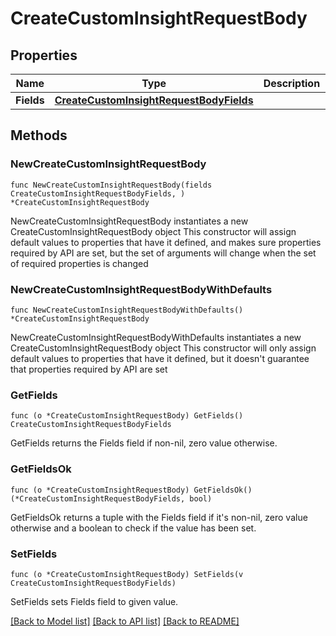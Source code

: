 # CreateCustomInsightRequestBody

## Properties

Name | Type | Description | Notes
------------ | ------------- | ------------- | -------------
**Fields** | [**CreateCustomInsightRequestBodyFields**](CreateCustomInsightRequestBodyFields.md) |  | 

## Methods

### NewCreateCustomInsightRequestBody

`func NewCreateCustomInsightRequestBody(fields CreateCustomInsightRequestBodyFields, ) *CreateCustomInsightRequestBody`

NewCreateCustomInsightRequestBody instantiates a new CreateCustomInsightRequestBody object
This constructor will assign default values to properties that have it defined,
and makes sure properties required by API are set, but the set of arguments
will change when the set of required properties is changed

### NewCreateCustomInsightRequestBodyWithDefaults

`func NewCreateCustomInsightRequestBodyWithDefaults() *CreateCustomInsightRequestBody`

NewCreateCustomInsightRequestBodyWithDefaults instantiates a new CreateCustomInsightRequestBody object
This constructor will only assign default values to properties that have it defined,
but it doesn't guarantee that properties required by API are set

### GetFields

`func (o *CreateCustomInsightRequestBody) GetFields() CreateCustomInsightRequestBodyFields`

GetFields returns the Fields field if non-nil, zero value otherwise.

### GetFieldsOk

`func (o *CreateCustomInsightRequestBody) GetFieldsOk() (*CreateCustomInsightRequestBodyFields, bool)`

GetFieldsOk returns a tuple with the Fields field if it's non-nil, zero value otherwise
and a boolean to check if the value has been set.

### SetFields

`func (o *CreateCustomInsightRequestBody) SetFields(v CreateCustomInsightRequestBodyFields)`

SetFields sets Fields field to given value.



[[Back to Model list]](../README.md#documentation-for-models) [[Back to API list]](../README.md#documentation-for-api-endpoints) [[Back to README]](../README.md)


